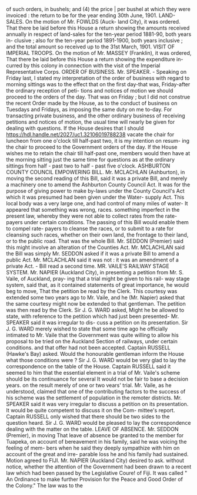 of such orders, in bushels; and (4) the price | per bushel at which they were invoiced : the return to be for the year ending 30th June, 1901. LAND-SALES. On the motion of Mr. FOWLDS (Auck- land City), it was ordered. That there be laid before this House a return showing the amounts received annually in respect of land-sales for the ten-year period 1881-90, both years in- clusive ; also for the ten-year period 1891-1900, both years inclusive ; and the total amount so received up to the 31st March, 1901. VISIT OF IMPERIAL TROOPS. On the motion of Mr. MASSEY (Franklin), it was ordered, That there be laid before this House a return showing the expenditure in- curred by this colony in connection with the visit of the Imperial Representative Corps. ORDER OF BUSINESS. Mr. SPEAKER. - Speaking on Friday last, I stated my interpretation of the order of business with regard to morning sittings was to the effect that on the first day-that was, Friday-after the ordinary reception of peti- tions and notices of motion we should proceed to the orders of the day. That was on Friday ; but I did not construe the recent Order made by the House, as to the conduct of business on Tuesdays and Fridays, as imposing the same duty on me to-day. For transacting private business, and the other ordinary business of receiving petitions and notices of motion, the usual time will nearly be given for dealing with questions. If the House desires that I should https://hdl.handle.net/2027/uc1.32106019788238 vacate the chair for luncheon from one o'clock till half-past two, it is my intention on resum- ing the chair to proceed to the Government orders of the day. If the House wishes me to retain the chair till half-past one, members would then have at the morning sitting just the same time for questions as at the ordinary sittings from half - past two to half - past five o'clock. ASHBURTON COUNTY COUNCIL EMPOWERING BILL. Mr. MCLACHLAN (Ashburton), in moving the second reading of this Bill, said it was a private Bill, and merely a machinery one to amend the Ashburton County Council Act. It was for the purpose of giving power to make by-laws under the County Council's Act which it was presumed had been given under the Water- supply Act. This local body was a very large one, and had control of many miles of water- It appeared that something was wrong, races. something imperfect in the present law, whereby they were not able to collect rates from the rate- payers under certain conditions. The passing of this Bill would enable them to compel rate- payers to cleanse the races, or to submit to a rate for cleansing such races, whether on their own land, the frontage to their land, or to the public road. That was the whole Bill. Mr. SEDDON (Premier) said this might involve an alteration of the Counties Act. Mr. MCLACHLAN said the Bill was simply Mr. SEDDON asked if it was a private Bill to amend a public Act. Mr. MCLACHLAN said it was not : it was an amendment of a private Act. - Bill read a second time. MR. VAILE'S RAILWAY STAGE SYSTEM. Mr. NAPIER (Auckland City), in presenting a petition from Mr. S. Vaile, of Auckland, pray- ing that a trial might be given to his rail- way stage system, said that, as it contained statements of great importance, he would beg to move, That the petition be read by the Clerk. This courtesy was extended some two years ago to Mr. Vaile, and he (Mr. Napier) asked that the same courtesy might now be extended to that gentleman. The petition was then read by the Clerk. Sir J. G. WARD asked, Might he be allowed to state, with reference to the petition which had just been presented- Mr. SPEAKER said it was irregular to dis- cuss a petition on its presentation. Sir J. G. WARD merely wished to state that some time ago he officially intimated to Mr. Vaile that the Government was quite willing to allow his proposal to be tried on the Auckland Section of railways, under certain conditions. and that offer had not been accepted. Captain RUSSELL (Hawke's Bay) asked. Would the honourable gentleman inform the House what those conditions were ? Sir J. G. WARD would be very glad to lay the correspondence on the table of the House. Captain RUSSELL said it seemed to him that the essential element in a trial of Mr. Vaile's scheme should be its continuance for several It would not be fair to base a decision years. on the result merely of one or two vears' trial. Mr. Vaile, as he understood, claimed that one of the contributing factors to the success of his scheme was the settlement of population in the remoter districts. Mr. SPEAKER said it was very irregular to discuss a petition on its presentation. It would be quite competent to discuss it on the Com- mittee's report. Captain RUSSELL only wished that there should be two sides to the question heard. Sir J. G. WARD would be pleased to lay the correspondence dealing with the matter on the table. LEAVE OF ABSENCE. Mr. SEDDON (Premier), in moving That leave of absence be granted to the member for Tuapeka, on account of bereavement in his family, said he was voicing the feeling of mem- bers when he said they deeply sympathize with him on account of the great and irre- parable loss he and his family had sustained. Motion agreed to FIJI. Mr. NAPIER (Auckland City) desired to ask. without notice, whether the attention of the Government had been drawn to a recent law which had been passed by the Legislative Coure! of Fiji. It was called " An Ordinance to make further Provision for the Peace and Good Order of the Colony." The law was to the 